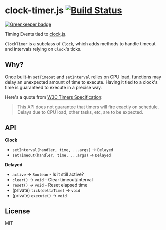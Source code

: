 # clock-timer.js [![Build Status](https://secure.travis-ci.org/gamestdio/clock-timer.js.png?branch=master)](http://travis-ci.org/gamestdio/clock-timer.js)

[![Greenkeeper badge](https://badges.greenkeeper.io/gamestdio/clock-timer.js.svg)](https://greenkeeper.io/)

Timing Events tied to [clock.js](https://github.com/gamestdio/clock.js).

`ClockTimer` is a subclass of `Clock`, which adds methods to handle timeout and
intervals relying on `Clock`'s ticks.

## Why?

Once built-in `setTimeout` and `setInterval` relies on CPU load, functions may
delay an unexpected amount of time to execute. Having it tied to a clock's time
is guaranteed to execute in a precise way.

Here's a quote from [W3C Timers Specification](http://www.w3.org/TR/2011/WD-html5-20110525/timers.html):

> This API does not guarantee that timers will fire exactly on schedule.  Delays
> due to CPU load, other tasks, etc, are to be expected.

## API

**Clock**

- `setInterval(handler, time, ...args)` -> `Delayed`
- `setTimeout(handler, time, ...args)` -> `Delayed`

**Delayed**

- `active` -> `Boolean` - Is it still active?
- `clear()` -> `void` - Clear timeout/interval
- `reset()` -> `void` - Reset elapsed time
- (private) `tick(deltaTime)` -> `void`
- (private) `execute()` -> `void`

## License

MIT
